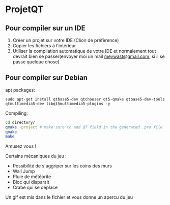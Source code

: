 # ProjetQT

## Pour compiler sur un IDE
  1. Créer un projet sur votre IDE (Clion de préfèrence)
  2. Copier les fichiers à l'intérieur
  3. Utiliser la compilation automatique de votre IDE et normalement tout devrait bien se passer(envoyer moi un mail meywast@gmail.com, si il se passe quelque chose)

## Pour compiler sur Debian
  apt packages: 
```
sudo apt-get install qtbase5-dev qtchooser qt5-qmake qtbase5-dev-tools qtmultimedia5-dev libqt5multimedia5-plugins -y
```
  Compiling:
```sh
cd directory/
qmake -project # make sure to add QT field in the generated .pro file 
qmake
make

```
Amusez vous !

Certains mécaniques du jeu :
- Possibilité de s'aggriper sur les coins des murs
- Wall Jump
- Pluie de météorite
- Bloc qui disparait
- Crabe qui se déplace

Un gif est mis dans le fichier et vous donne un apercu du jeu
